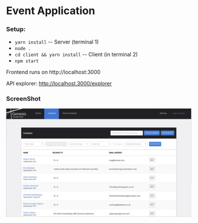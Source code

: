 # Event Application

### Setup:

- `yarn install` -- Server (terminal 1)
- `node .`
- `cd client && yarn install` -- Client (in terminal 2)
- `npm start`

Frontend runs on http://localhost:3000

API explorer: http://localhost.3000/explorer

### ScreenShot
![react-loopback-event-app](/client/public/screenshot.png)
